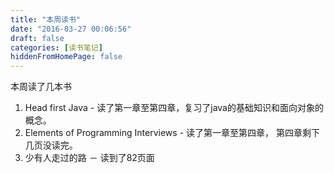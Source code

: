 ```yaml
---
title: "本周读书"
date: "2016-03-27 00:06:56"
draft: false
categories: [读书笔记]
hiddenFromHomePage: false
---
```

本周读了几本书
1. Head first Java - 读了第一章至第四章，复习了java的基础知识和面向对象的概念。  
2. Elements of Programming Interviews - 读了第一章至第四章， 第四章剩下几页没读完。  
3. 少有人走过的路 － 读到了82页面
